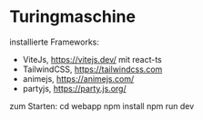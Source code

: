 # Turingmaschine

installierte Frameworks:
- ViteJs, https://vitejs.dev/ mit react-ts
- TailwindCSS, https://tailwindcss.com
- animejs, https://animejs.com/
- partyjs, https://party.js.org/

zum Starten:
cd webapp
npm install
npm run dev

